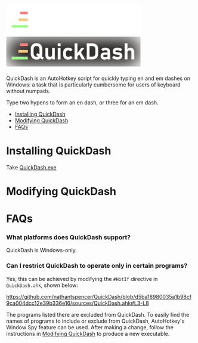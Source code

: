 ![QuickDash Logo](images/png/QuickDashLogoTextDark.png#gh-dark-mode-only)
![QuickDash Logo](images/png/QuickDashLogoTextLight.png#gh-light-mode-only)
---
QuickDash is an AutoHotkey script for quickly typing en and em dashes on Windows: a task that is particularly cumbersome for users of keyboard without numpads.

Type two hypens to form an en dash, or three for an em dash.

- [Installing QuickDash](#installing-quickdash)
- [Modifying QuickDash](#modifying-quickdash)
- [FAQs](#faqs)

# Installing QuickDash

Take [QuickDash.exe](QuickDash.exe)

# Modifying QuickDash

# FAQs

### What platforms does QuickDash support?

QuickDash is Windows-only.

### Can I restrict QuickDash to operate only in certain programs?

Yes, this can be achieved by modifying the `#HotIf` directive in `QuickDash.ahk`, shown below:

https://github.com/nathantspencer/QuickDash/blob/d5ba18980035a1b98cf9ca004dcc12e39b336e16/sources/QuickDash.ahk#L3-L8

The programs listed there are excluded from QuickDash. To easily find the names of programs to include or exclude from QuickDash, AutoHotkey's Window Spy feature can be used. After making a change, follow the instructions in [Modifying QuickDash](#modifying-quickdash) to produce a new executable.
